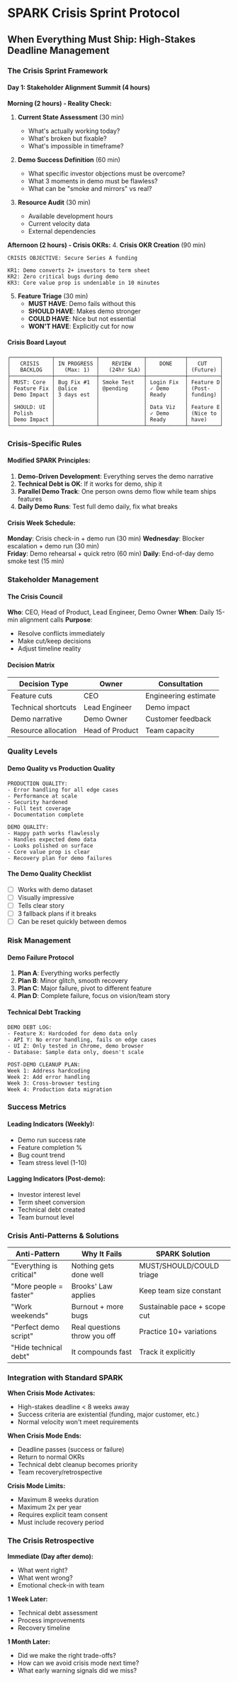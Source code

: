 # SPARK Crisis Sprint Protocol

## When Everything Must Ship: High-Stakes Deadline Management

### The Crisis Sprint Framework

#### Day 1: Stakeholder Alignment Summit (4 hours)

**Morning (2 hours) - Reality Check:**
1. **Current State Assessment** (30 min)
   - What's actually working today?
   - What's broken but fixable?
   - What's impossible in timeframe?

2. **Demo Success Definition** (60 min)
   - What specific investor objections must be overcome?
   - What 3 moments in demo must be flawless?
   - What can be "smoke and mirrors" vs real?

3. **Resource Audit** (30 min)
   - Available development hours
   - Current velocity data
   - External dependencies

**Afternoon (2 hours) - Crisis OKRs:**
4. **Crisis OKR Creation** (90 min)
   ```
   CRISIS OBJECTIVE: Secure Series A funding
   
   KR1: Demo converts 2+ investors to term sheet
   KR2: Zero critical bugs during demo
   KR3: Core value prop is undeniable in 10 minutes
   ```

5. **Feature Triage** (30 min)
   - **MUST HAVE**: Demo fails without this
   - **SHOULD HAVE**: Makes demo stronger
   - **COULD HAVE**: Nice but not essential
   - **WON'T HAVE**: Explicitly cut for now

#### Crisis Board Layout

```
┌─────────────┬─────────────┬──────────────┬────────────┬──────────┐
│   CRISIS    │ IN PROGRESS │    REVIEW    │    DONE    │   CUT    │
│   BACKLOG   │   (Max: 1)  │   (24hr SLA) │            │ (Future) │
├─────────────┼─────────────┼──────────────┼────────────┼──────────┤
│ MUST: Core  │ Bug Fix #1  │ Smoke Test   │ Login Fix  │ Feature D│
│ Feature Fix │ @alice      │ @pending     │ ✓ Demo     │ (Post-   │
│ Demo Impact │ 3 days est  │              │ Ready      │ funding) │
│             │             │              │            │          │
│ SHOULD: UI  │             │              │ Data Viz   │ Feature E│
│ Polish      │             │              │ ✓ Demo     │ (Nice to │
│ Demo Impact │             │              │ Ready      │ have)    │
└─────────────┴─────────────┴──────────────┴────────────┴──────────┘
```

### Crisis-Specific Rules

#### Modified SPARK Principles:
1. **Demo-Driven Development**: Everything serves the demo narrative
2. **Technical Debt is OK**: If it works for demo, ship it
3. **Parallel Demo Track**: One person owns demo flow while team ships features
4. **Daily Demo Runs**: Test full demo daily, fix what breaks

#### Crisis Week Schedule:
**Monday**: Crisis check-in + demo run (30 min)
**Wednesday**: Blocker escalation + demo run (30 min)  
**Friday**: Demo rehearsal + quick retro (60 min)
**Daily**: End-of-day demo smoke test (15 min)

### Stakeholder Management

#### The Crisis Council
**Who**: CEO, Head of Product, Lead Engineer, Demo Owner
**When**: Daily 15-min alignment calls
**Purpose**: 
- Resolve conflicts immediately
- Make cut/keep decisions
- Adjust timeline reality

#### Decision Matrix
| Decision Type | Owner | Consultation |
|--------------|-------|--------------|
| Feature cuts | CEO | Engineering estimate |
| Technical shortcuts | Lead Engineer | Demo impact |
| Demo narrative | Demo Owner | Customer feedback |
| Resource allocation | Head of Product | Team capacity |

### Quality Levels

#### Demo Quality vs Production Quality
```
PRODUCTION QUALITY:
- Error handling for all edge cases
- Performance at scale
- Security hardened
- Full test coverage
- Documentation complete

DEMO QUALITY:
- Happy path works flawlessly
- Handles expected demo data
- Looks polished on surface
- Core value prop is clear
- Recovery plan for demo failures
```

#### The Demo Quality Checklist
- [ ] Works with demo dataset
- [ ] Visually impressive
- [ ] Tells clear story
- [ ] 3 fallback plans if it breaks
- [ ] Can be reset quickly between demos

### Risk Management

#### Demo Failure Protocol
1. **Plan A**: Everything works perfectly
2. **Plan B**: Minor glitch, smooth recovery
3. **Plan C**: Major failure, pivot to different feature
4. **Plan D**: Complete failure, focus on vision/team story

#### Technical Debt Tracking
```
DEMO DEBT LOG:
- Feature X: Hardcoded for demo data only
- API Y: No error handling, fails on edge cases  
- UI Z: Only tested in Chrome, demo browser
- Database: Sample data only, doesn't scale

POST-DEMO CLEANUP PLAN:
Week 1: Address hardcoding
Week 2: Add error handling
Week 3: Cross-browser testing
Week 4: Production data migration
```

### Success Metrics

#### Leading Indicators (Weekly):
- Demo run success rate
- Feature completion %
- Bug count trend
- Team stress level (1-10)

#### Lagging Indicators (Post-demo):
- Investor interest level
- Term sheet conversion
- Technical debt created
- Team burnout level

### Crisis Anti-Patterns & Solutions

| Anti-Pattern | Why It Fails | SPARK Solution |
|-------------|--------------|----------------|
| "Everything is critical" | Nothing gets done well | MUST/SHOULD/COULD triage |
| "More people = faster" | Brooks' Law applies | Keep team size constant |
| "Work weekends" | Burnout + more bugs | Sustainable pace + scope cut |
| "Perfect demo script" | Real questions throw you off | Practice 10+ variations |
| "Hide technical debt" | It compounds fast | Track it explicitly |

### Integration with Standard SPARK

**When Crisis Mode Activates:**
- High-stakes deadline < 8 weeks away
- Success criteria are existential (funding, major customer, etc.)
- Normal velocity won't meet requirements

**When Crisis Mode Ends:**
- Deadline passes (success or failure)
- Return to normal OKRs
- Technical debt cleanup becomes priority
- Team recovery/retrospective

**Crisis Mode Limits:**
- Maximum 8 weeks duration
- Maximum 2x per year
- Requires explicit team consent
- Must include recovery period

### The Crisis Retrospective

**Immediate (Day after demo):**
- What went right?
- What went wrong?
- Emotional check-in with team

**1 Week Later:**
- Technical debt assessment
- Process improvements
- Recovery timeline

**1 Month Later:**
- Did we make the right trade-offs?
- How can we avoid crisis mode next time?
- What early warning signals did we miss?